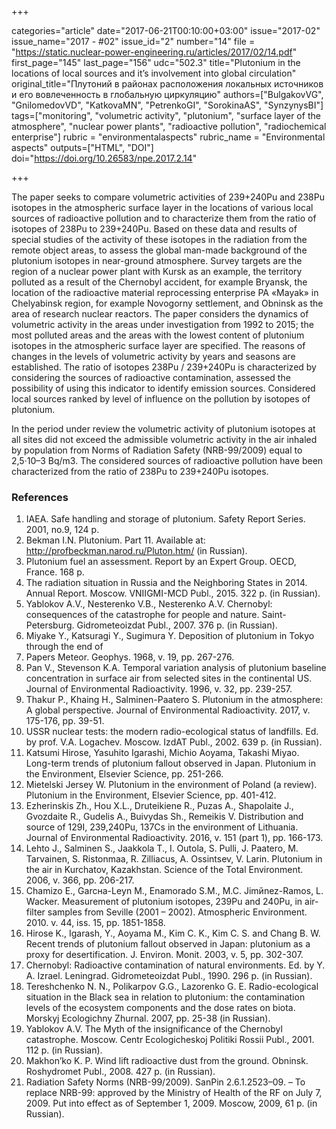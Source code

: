 +++

categories="article"
date="2017-06-21T00:10:00+03:00"
issue="2017-02"
issue_name="2017 - #02"
issue_id="2"
number="14"
file = "https://static.nuclear-power-engineering.ru/articles/2017/02/14.pdf"
first_page="145"
last_page="156"
udc="502.3"
title="Plutonium in the locations of local sources and it’s involvement into global circulation"
original_title="Плутоний в районах расположения локальных источников и его вовлеченность в глобальную циркуляцию"
authors=["BulgakovVG", "GnilomedovVD", "KatkovaMN", "PetrenkoGI", "SorokinaAS", "SynzynysBI"]
tags=["monitoring", "volumetric activity", "plutonium", "surface layer of the atmosphere", "nuclear power plants", "radioactive pollution", "radiochemical enterprise"]
rubric = "environmentalaspects"
rubric_name = "Environmental aspects"
outputs=["HTML", "DOI"]
doi="https://doi.org/10.26583/npe.2017.2.14"

+++

The paper seeks to compare volumetric activities of 239+240Pu and 238Pu isotopes in the atmospheric surface layer in the locations of various local sources of radioactive pollution and to characterize them from the ratio of isotopes of 238Pu to 239+240Pu. Based on these data and results of special studies of the activity of these isotopes in the radiation from the remote object areas, to assess the global man-made background of the plutonium isotopes in near-ground atmosphere. Survey targets are the region of a nuclear power plant with Kursk as an example, the territory polluted as a result of the Chernobyl accident, for example Bryansk, the location of the radioactive material reprocessing enterprise PA «Mayak» in Chelyabinsk region, for example Novogorny settlement, and Obninsk as the area of research nuclear reactors. The paper considers the dynamics of volumetric activity in the areas under investigation from 1992 to 2015; the most polluted areas and the areas with the lowest content of plutonium isotopes in the atmospheric surface layer are specified. The reasons of changes in the levels of volumetric activity by years and seasons are established. The ratio of isotopes 238Pu / 239+240Pu is characterized by considering the sources of radioactive contamination, assessed the possibility of using this indicator to identify emission sources. Considered local sources ranked by level of influence on the pollution by isotopes of plutonium.

In the period under review the volumetric activity of plutonium isotopes at all sites did not exceed the admissible volumetric activity in the air inhaled by population from Norms of Radiation Safety (NRB-99/2009) equal to 2,5·10–3 Bq/m3. The considered sources of radioactive pollution have been characterized from the ratio of 238Pu to 239+240Pu isotopes.

### References

1. IAEA. Safe handling and storage of plutonium. Safety Report Series. 2001, no.9, 124 p.
2. Bekman I.N. Plutonium. Part 11. Available at: http://profbeckman.narod.ru/Pluton.htm/ (in Russian).
3. Plutonium fuel an assessment. Report by an Expert Group. OECD, France. 168 p.
4. The radiation situation in Russia and the Neighboring States in 2014. Annual Report. Мoscow. VNIIGMI-MCD Publ., 2015. 322 p. (in Russian).
5. Yablokov A.V., Nesterenko V.B., Nesterenko A.V. Chernobyl: consequences of the catastrophe for people and nature. Saint-Petersburg. Gidrometeoizdat Publ., 2007. 376 p. (in Russian).
6. Miyake Y., Katsuragi Y., Sugimura Y. Deposition of plutonium in Tokyo through the end of
1966. Papers Meteor. Geophys. 1968, v. 19, pp. 267-276.
7. Pan V., Stevenson K.A. Temporal variation analysis of plutonium baseline concentration in surface air from selected sites in the continental US. Journal of Environmental Radioactivity. 1996, v. 32, pp. 239-257.
8. Thakur P., Khaing H., Salminen-Paatero S. Plutonium in the atmosphere: A global perspective. Journal of Environmental Radioactivity. 2017, v. 175-176, pp. 39-51.
9. USSR nuclear tests: the modern radio-ecological status of landfills. Ed. by prof. V.A. Logachev. Moscow. IzdAT Publ., 2002. 639 p. (in Russian).
10. Katsumi Hirose, Yasuhito Igarashi, Michio Aoyama, Takashi Miyao. Long-term trends of plutonium fallout observed in Japan. Plutonium in the Environment, Elsevier Science, pp. 251-266.
11. Mietelski Jersey W. Plutonium in the environment of Poland (a review). Plutonium in the Environment, Elsevier Science, pp. 401-412.
12. Ezherinskis Zh., Hou X.L., Druteikiene R., Puzas A., Shapolaite J., Gvozdaite R., Gudelis A., Buivydas Sh., Remeikis V. Distribution and source of 129I, 239,240Pu, 137Cs in the environment of Lithuania. Journal of Environmental Radioactivity. 2016, v. 151 (part 1), pp. 166-173.
13. Lehto J., Salminen S., Jaakkola T., I. Outola, S. Pulli, J. Paatero, M. Tarvainen, S. Ristonmaa, R. Zilliacus, A. Ossintsev, V. Larin. Plutonium in the air in Kurchatov, Kazakhstan. Science of the Total Environment. 2006, v. 366, pp. 206-217.
14. Chamizo E., Garcнa-Leуn M., Enamorado S.M., M.C. Jimйnez-Ramos, L. Wacker. Measurement of plutonium isotopes, 239Pu and 240Pu, in air-filter samples from Seville (2001 – 2002). Atmospheric Environment. 2010. v. 44, iss. 15, pp. 1851-1858.
15. Hirose K., Igarash, Y., Aoyama M., Kim C. K., Kim C. S. and Chang B. W. Recent trends of plutonium fallout observed in Japan: plutonium as a proxy for desertification. J. Environ. Monit. 2003, v. 5, pp. 302-307.
16. Chernobyl: Radioactive contamination of natural environments. Ed. by Y. A. Izrael. Leningrad. Gidrometeoizdat Publ., 1990. 296 p. (in Russian).
17. Tereshchenko N. N., Polikarpov G.G., Lazorenko G. E. Radio-ecological situation in the Black sea in relation to plutonium: the contamination levels of the ecosystem components and the dose rates on biota. Morskyj Ecologichny Zhurnal. 2007, pp. 25-38 (in Russian).
18. Yablokov A.V. The Myth of the insignificance of the Chernobyl catastrophe. Moscow. Centr Ecologicheskoj Politiki Rossii Publ., 2001. 112 p. (in Russian).
19. Makhon’ko K. P. Wind lift radioactive dust from the ground. Obninsk. Roshydromet Publ., 2008. 427 p. (in Russian).
20. Radiation Safety Norms (NRB-99/2009). SanPin 2.6.1.2523–09. – To replace NRB-99: approved by the Ministry of Health of the RF on July 7, 2009. Put into effect as of September 1, 2009. Moscow, 2009, 61 p. (in Russian).